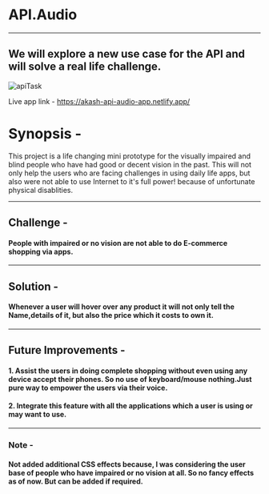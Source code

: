 # API.Audio
___

## We will explore a new use case for the API and will solve a real life challenge.

![apiTask](https://user-images.githubusercontent.com/25353461/147575158-63001e38-3ffe-44cd-a547-023578652d29.png)






Live app link -  https://akash-api-audio-app.netlify.app/

# Synopsis -

This project is a life changing mini prototype for the visually impaired and blind people who have had good or decent vision in the past.
This will not only help the users who are facing challenges in using daily life apps, but also were not able to use Internet to it's full power! because of unfortunate physical disablities.
____________________

## Challenge - 

#### People with impaired or no vision are not able to do E-commerce shopping via apps.

____________________

## Solution - 

#### Whenever a user will hover over any product it will not only tell the Name,details of it, but also the price which it costs to own it.

____________________

## Future Improvements - 

#### 1. Assist the users in doing complete shopping without even using any device accept their phones. So no use of keyboard/mouse nothing.Just pure way to empower the users via their voice.

#### 2. Integrate this feature with all the applications which a user is using or may want to use.

___________________

### Note -

#### Not added additional CSS effects because, I was considering the user base of people who have impaired or no vision at all. So no fancy effects as of now. But can be added if required.
